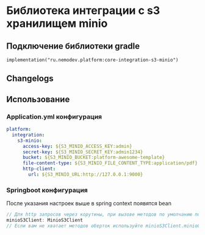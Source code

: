 # Библиотека интеграции с s3 хранилищем minio

## Подключение библиотеки gradle

    implementation("ru.nemodev.platform:core-integration-s3-minio")

## Changelogs


## Использование

### Application.yml конфигурация
``` yaml 
platform:
  integration:
    s3-minio:
      access-key: ${S3_MINIO_ACCESS_KEY:admin}
      secret-key: ${S3_MINIO_SECRET_KEY:admin1234}
      bucket: ${S3_MINIO_BUCKET:platform-awesome-template}
      file-content-type: ${S3_MINIO_FILE_CONTENT_TYPE:application/pdf}
      http-client:
        url: ${S3_MINIO_URL:http://127.0.0.1:9000}
```
### Springboot конфигурация
После указания настроек выше в spring context появятся bean
``` kotlin
// Для http запросов через корутины, при вызове методов по умолчанию подставляется bucket и file-content-type из настройки
minioS3Client: MinioS3Client
// Если вам не хватает методов оберток используйте minioS3Client.minioClient напрямую или добавьте метод обертку в minioS3Client
```
